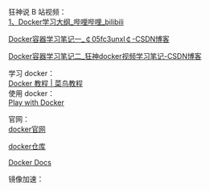 
狂神说 B 站视频：  
[1、Docker学习大纲_哔哩哔哩_bilibili](https://www.bilibili.com/video/BV1og4y1q7M4?p=1)

[Docker容器学习笔记一_￠05fc3unxl￠-CSDN博客](https://blog.csdn.net/qq_41822345/article/details/107123094)

[Docker容器学习笔记二_狂神docker视频学习笔记-CSDN博客](https://blog.csdn.net/qq_41822345/article/details/107123141)  

学习 docker：  
[Docker 教程 | 菜鸟教程](https://www.runoob.com/docker/docker-tutorial.html)  
使用 docker：  
[Play with Docker](https://labs.play-with-docker.com/)

官网：  
[docker官网](https://www.docker.com/)

[docker仓库](http://www.hub.docker.com/)

[Docker Docs](https://docs.docker.com/)

镜像加速：
